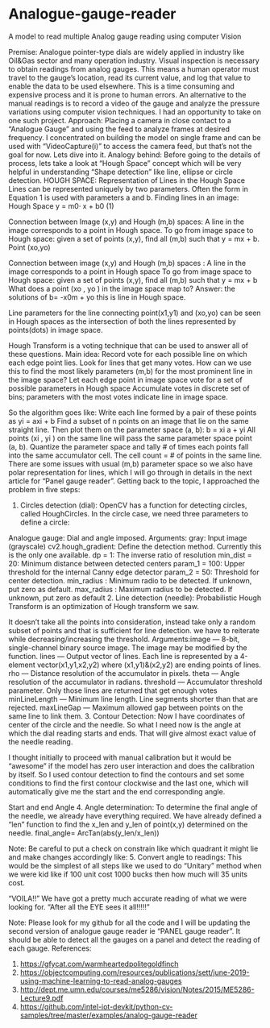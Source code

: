 # Analogue-gauge-reader
A model to read multiple Analog gauge reading using computer Vision

Premise:
Analogue pointer-type dials are widely applied in industry like Oil&Gas sector and many operation industry. Visual inspection is necessary to obtain readings from analog gauges. This means a human operator must travel to the gauge’s location, read its current value, and log that value to enable the data to be used elsewhere. This is a time consuming and expensive process and it is prone to human errors. An alternative to the manual readings is to record a video of the gauge and analyze the pressure variations using computer vision techniques. I had an opportunity to take on one such project.
Approach:
Placing a camera in close contact to a “Analogue Gauge” and using the feed to analyze frames at desired frequency. I concentrated on building the model on single frame and can be used with “VideoCapture(i)” to access the camera feed, but that’s not the goal for now. Lets dive into it.
Analogy behind:
Before going to the details of process, lets take a look at “Hough Space” concept which will be very helpful in understanding “Shape detection” like line, ellipse or circle detection.
HOUGH SPACE:
Representation of Lines in the Hough Space Lines can be represented uniquely by two parameters. Often the form in Equation 1 is used with parameters a and b.
Finding lines in an image: Hough Space
y = m0· x + b0 (1)

Connection between Image (x,y) and Hough (m,b) spaces:
A line in the image corresponds to a point in Hough space.
To go from image space to Hough space: given a set of points (x,y), find all (m,b) such that y = mx + b.
Point (xo,yo)

Connection between image (x,y) and Hough (m,b) spaces :
A line in the image corresponds to a point in Hough space
To go from image space to Hough space: given a set of points (x,y), find all (m,b) such that y = mx + b
What does a point (xo , yo ) in the image space map to?
Answer: the solutions of b= -x0m + yo
this is line in Hough space.

Line parameters for the line connecting point(x1,y1) and (xo,yo) can be seen in Hough spaces as the intersection of both the lines represented by points(dots) in image space.

Hough Transform is a voting technique that can be used to answer all of these questions.
Main idea:
Record vote for each possible line on which each edge point lies.
Look for lines that get many votes.
How can we use this to find the most likely parameters (m,b) for the most prominent line in the image space?
Let each edge point in image space vote for a set of possible parameters in Hough space
Accumulate votes in discrete set of bins; parameters with the most votes indicate line in image space.

So the algorithm goes like:
Write each line formed by a pair of these points as yi = axi + b
Find a subset of n points on an image that lie on the same straight line. Then plot them on the parameter space (a, b): b = xi a + yi
All points (xi , yi ) on the same line will pass the same parameter space point (a, b).
Quantize the parameter space and tally # of times each points fall into the same accumulator cell. The cell count = # of points in the same line.
There are some issues with usual (m,b) parameter space so we also have polar representation for lines, which I will go through in details in the next article for “Panel gauge reader”.
Getting back to the topic, I approached the problem in five steps:
1. Circles detection (dial): OpenCV has a function for detecting circles, called HoughCircles. In the circle case, we need three parameters to define a circle:

Analogue gauge: Dial and angle imposed.
Arguments:
gray: Input image (grayscale)
cv2.hough_gradient: Define the detection method. Currently this is the only one available.
dp = 1: The inverse ratio of resolution
min_dist = 20: Minimum distance between detected centers
param_1 = 100: Upper threshold for the internal Canny edge detector
param_2 = 50: Threshold for center detection.
min_radius : Minimum radio to be detected. If unknown, put zero as default.
max_radius : Maximum radius to be detected. If unknown, put zero as default
2. Line detection (needle): Probabilistic Hough Transform is an optimization of Hough transform we saw.

It doesn’t take all the points into consideration, instead take only a random subset of points and that is sufficient for line detection. we have to reiterate while decreasing/increasing the threshold.
Arguments:image — 8-bit, single-channel binary source image. The image may be modified by the function.
lines — Output vector of lines. Each line is represented by a 4-element vector(x1,y1,x2,y2) where (x1,y1)&(x2,y2) are ending points of lines.
rho — Distance resolution of the accumulator in pixels.
theta — Angle resolution of the accumulator in radians.
threshold — Accumulator threshold parameter. Only those lines are returned that get enough votes
minLineLength — Minimum line length. Line segments shorter than that are rejected.
maxLineGap — Maximum allowed gap between points on the same line to link them.
3. Contour Detection: Now I have coordinates of center of the circle and the needle. So what I need now is the angle at which the dial reading starts and ends. That will give almost exact value of the needle reading.

I thought initially to proceed with manual calibration but it would be “awesome” if the model has zero user interaction and does the calibration by itself. So I used contour detection to find the contours and set some conditions to find the first contour clockwise and the last one, which will automatically give me the start and the end corresponding angle.

Start and end Angle
4. Angle determination: To determine the final angle of the needle, we already have everything required. We have already defined a “len” function to find the x_len and y_len of point(x,y) determined on the needle.
final_angle= ArcTan(abs(y_len/x_len))

Note: Be careful to put a check on constrain like which quadrant it might lie and make changes accordingly like:
5. Convert angle to readings: This would be the simplest of all steps like we used to do “Unitary” method when we were kid like if 100 unit cost 1000 bucks then how much will 35 units cost.

“VOILA!!”
We have got a pretty much accurate reading of what we were looking for.
“After all the EYE sees it all!!!!!”

Note: Please look for my github for all the code and I will be updating the second version of analogue gauge reader ie “PANEL gauge reader”. It should be able to detect all the gauges on a panel and detect the reading of each gauge.
References:

1. https://gfycat.com/warmheartedpolitegoldfinch
2. https://objectcomputing.com/resources/publications/sett/june-2019-using-machine-learning-to-read-analog-gauges
3. http://dept.me.umn.edu/courses/me5286/vision/Notes/2015/ME5286-Lecture9.pdf
4. https://github.com/intel-iot-devkit/python-cv-samples/tree/master/examples/analog-gauge-reader
